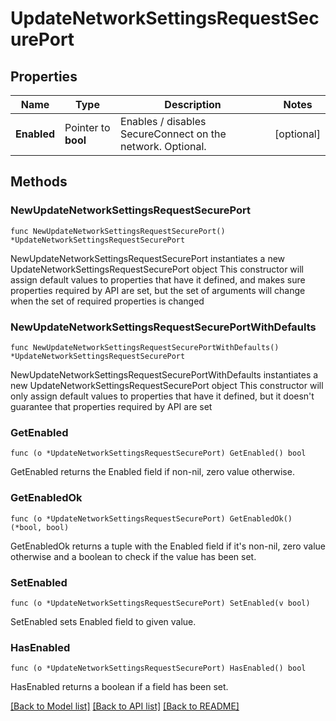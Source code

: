 # UpdateNetworkSettingsRequestSecurePort

## Properties

Name | Type | Description | Notes
------------ | ------------- | ------------- | -------------
**Enabled** | Pointer to **bool** | Enables / disables SecureConnect on the network. Optional. | [optional] 

## Methods

### NewUpdateNetworkSettingsRequestSecurePort

`func NewUpdateNetworkSettingsRequestSecurePort() *UpdateNetworkSettingsRequestSecurePort`

NewUpdateNetworkSettingsRequestSecurePort instantiates a new UpdateNetworkSettingsRequestSecurePort object
This constructor will assign default values to properties that have it defined,
and makes sure properties required by API are set, but the set of arguments
will change when the set of required properties is changed

### NewUpdateNetworkSettingsRequestSecurePortWithDefaults

`func NewUpdateNetworkSettingsRequestSecurePortWithDefaults() *UpdateNetworkSettingsRequestSecurePort`

NewUpdateNetworkSettingsRequestSecurePortWithDefaults instantiates a new UpdateNetworkSettingsRequestSecurePort object
This constructor will only assign default values to properties that have it defined,
but it doesn't guarantee that properties required by API are set

### GetEnabled

`func (o *UpdateNetworkSettingsRequestSecurePort) GetEnabled() bool`

GetEnabled returns the Enabled field if non-nil, zero value otherwise.

### GetEnabledOk

`func (o *UpdateNetworkSettingsRequestSecurePort) GetEnabledOk() (*bool, bool)`

GetEnabledOk returns a tuple with the Enabled field if it's non-nil, zero value otherwise
and a boolean to check if the value has been set.

### SetEnabled

`func (o *UpdateNetworkSettingsRequestSecurePort) SetEnabled(v bool)`

SetEnabled sets Enabled field to given value.

### HasEnabled

`func (o *UpdateNetworkSettingsRequestSecurePort) HasEnabled() bool`

HasEnabled returns a boolean if a field has been set.


[[Back to Model list]](../README.md#documentation-for-models) [[Back to API list]](../README.md#documentation-for-api-endpoints) [[Back to README]](../README.md)


